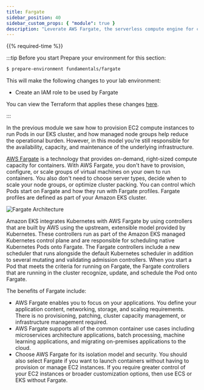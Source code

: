 ```yaml
---
title: Fargate
sidebar_position: 40
sidebar_custom_props: { "module": true }
description: "Leverate AWS Fargate, the serverless compute engine for containers, with Amazon Elastic Kubernetes Service."
---
```


{{% required-time %}}

:::tip Before you start
Prepare your environment for this section:

```bash timeout=400 wait=30
$ prepare-environment fundamentals/fargate
```

This will make the following changes to your lab environment:

- Create an IAM role to be used by Fargate

You can view the Terraform that applies these changes [here](https://github.com/VAR::MANIFESTS_OWNER/VAR::MANIFESTS_REPOSITORY/tree/VAR::MANIFESTS_REF/manifests/modules/fundamentals/fargate/.workshop/terraform).

:::

In the previous module we saw how to provision EC2 compute instances to run Pods in our EKS cluster, and how managed node groups help reduce the operational burden. However, in this model you’re still responsible for the availability, capacity, and maintenance of the underlying infrastructure.

[AWS Fargate](https://aws.amazon.com/fargate/) is a technology that provides on-demand, right-sized compute capacity for containers. With AWS Fargate, you don't have to provision, configure, or scale groups of virtual machines on your own to run containers. You also don't need to choose server types, decide when to scale your node groups, or optimize cluster packing. You can control which Pods start on Fargate and how they run with Fargate profiles. Fargate profiles are defined as part of your Amazon EKS cluster.

![Fargate Architecture](./assets/fargate.png)

Amazon EKS integrates Kubernetes with AWS Fargate by using controllers that are built by AWS using the upstream, extensible model provided by Kubernetes. These controllers run as part of the Amazon EKS managed Kubernetes control plane and are responsible for scheduling native Kubernetes Pods onto Fargate. The Fargate controllers include a new scheduler that runs alongside the default Kubernetes scheduler in addition to several mutating and validating admission controllers. When you start a Pod that meets the criteria for running on Fargate, the Fargate controllers that are running in the cluster recognize, update, and schedule the Pod onto Fargate.

The benefits of Fargate include:

- AWS Fargate enables you to focus on your applications. You define your application content, networking, storage, and scaling requirements. There is no provisioning, patching, cluster capacity management, or infrastructure management required.
- AWS Fargate supports all of the common container use cases including microservices architecture applications, batch processing, machine learning applications, and migrating on-premises applications to the cloud.
- Choose AWS Fargate for its isolation model and security. You should also select Fargate if you want to launch containers without having to provision or manage EC2 instances. If you require greater control of your EC2 instances or broader customization options, then use ECS or EKS without Fargate.
